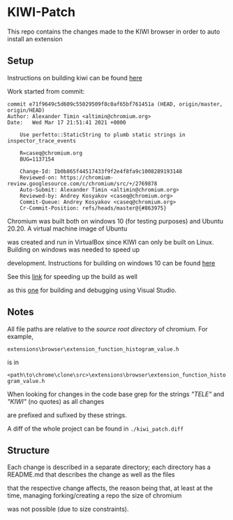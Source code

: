 # KIWI-Patch

This repo contains the changes made to the KIWI browser in order to auto install an extension

## Setup 

Instructions on building kiwi can be found [here](https://github.com/kiwibrowser/src)

Work started from commit:

```
commit e71f9649c5d609c55029509f8c0af65bf761451a (HEAD, origin/master, origin/HEAD)
Author: Alexander Timin <altimin@chromium.org>
Date:   Wed Mar 17 21:51:41 2021 +0000

    Use perfetto::StaticString to plumb static strings in inspector_trace_events

    R=caseq@chromium.org
    BUG=1137154

    Change-Id: Ib0b865f44517433f9f2e4f8fa9c1008289193148
    Reviewed-on: https://chromium-review.googlesource.com/c/chromium/src/+/2769878
    Auto-Submit: Alexander Timin <altimin@chromium.org>
    Reviewed-by: Andrey Kosyakov <caseq@chromium.org>
    Commit-Queue: Andrey Kosyakov <caseq@chromium.org>
    Cr-Commit-Position: refs/heads/master@{#863975}
```

Chromium was built both on windows 10 (for testing purposes) and Ubuntu 20.20. A virtual machine image of Ubuntu 

was created and run in VirtualBox since KIWI can only be built on Linux. Building on windows was needed to speed up 

development. Instructions for building on windows 10 can be found [here](https://chromium.googlesource.com/chromium/src/+/HEAD/docs/windows_build_instructions.md) 

See this [link](https://chromium.googlesource.com/chromium/src/+/HEAD/docs/windows_build_instructions.md#why-is-my-build-slow) for speeding up the build as well 

as this [one](https://chromium.googlesource.com/chromium/src/+/HEAD/docs/windows_build_instructions.md#using-visual-studio-intellisense) for building and debugging using Visual Studio. 

## Notes 

All file paths are relative to the *source root directory* of chromium. For example,

`extensions\browser\extension_function_histogram_value.h`

is in 

`<path\to\chrome\clone\src>\extensions\browser\extension_function_histogram_value.h`

When looking for changes in the code base grep for the strings *"TELE"* and *"KIWI"* (no quotes) as all changes 

are prefixed and sufixed by these strings. 

A diff of the whole project can be found in `./kiwi_patch.diff`

## Structure 

Each change is described in a separate directory; each directory has a README.md that describes the change as well as the files 

that the respective change affects, the reason being that, at least at the time, managing forking/creating a repo the size of chromium 

was not possible (due to size constraints). 



